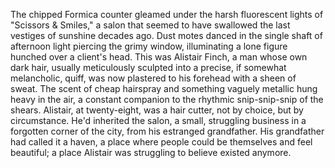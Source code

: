 The chipped Formica counter gleamed under the harsh fluorescent lights of "Scissors & Smiles," a salon that seemed to have swallowed the last vestiges of sunshine decades ago.  Dust motes danced in the single shaft of afternoon light piercing the grimy window, illuminating a lone figure hunched over a client's head.  This was  Alistair Finch, a man whose own dark hair, usually meticulously sculpted into a precise, if somewhat melancholic, quiff, was now plastered to his forehead with a sheen of sweat. The scent of cheap hairspray and something vaguely metallic hung heavy in the air, a constant companion to the rhythmic snip-snip-snip of the shears.  Alistair, at twenty-eight, was a hair cutter, not by choice, but by circumstance.  He'd inherited the salon, a small, struggling business in a forgotten corner of the city, from his estranged grandfather.  His grandfather had called it a haven, a place where people could be themselves and feel beautiful; a place Alistair was struggling to believe existed anymore.

